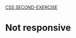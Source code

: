 <a href="https://css-second-exercise-hb.netlify.app/">CSS SECOND-EXERCISE</a>
</br>
<h1>Not responsive</h1>


